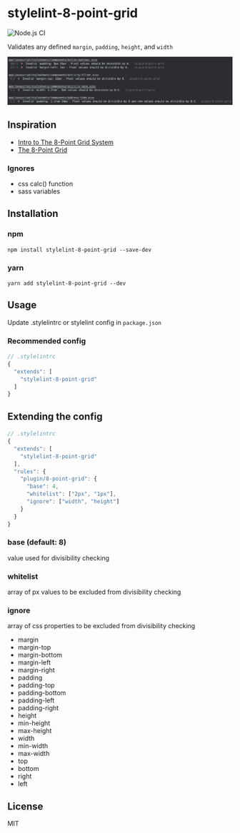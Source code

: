 # stylelint-8-point-grid

![Node.js CI](https://github.com/darwintantuco/stylelint-8-point-grid/workflows/Node.js%20CI/badge.svg)

Validates any defined `margin`, `padding`, `height`, and `width`

![](demo.png)

## Inspiration

- [Intro to The 8-Point Grid System](https://builttoadapt.io/intro-to-the-8-point-grid-system-d2573cde8632)
- [The 8-Point Grid](https://spec.fm/specifics/8-pt-grid)

### Ignores

- css calc() function
- sass variables

## Installation

### npm

```
npm install stylelint-8-point-grid --save-dev
```

### yarn

```
yarn add stylelint-8-point-grid --dev
```

## Usage

Update .stylelintrc or stylelint config in `package.json`

### Recommended config

```js
// .stylelintrc
{
  "extends": [
    "stylelint-8-point-grid"
  ]
}
```

## Extending the config

```js
// .stylelintrc
{
  "extends": [
    "stylelint-8-point-grid"
  ],
  "rules": {
    "plugin/8-point-grid": {
      "base": 4,
      "whitelist": ["2px", "1px"],
      "ignore": ["width", "height"]
    }
  }
}
```

### base (default: 8)

value used for divisibility checking

### whitelist

array of px values to be excluded from divisibility checking

### ignore

array of css properties to be excluded from divisibility checking

- margin
- margin-top
- margin-bottom
- margin-left
- margin-right
- padding
- padding-top
- padding-bottom
- padding-left
- padding-right
- height
- min-height
- max-height
- width
- min-width
- max-width
- top
- bottom
- right
- left

## License

MIT
